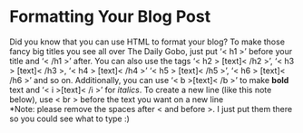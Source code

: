 <h1>Formatting Your Blog Post</h1>

Did you know that you can use HTML to format your blog? To make those fancy big titles you see all over The Daily Gobo, just put ‘< h1 >’ before your title and ‘< /h1 >’ after. You can also use the tags ‘< h2 > [text]< /h2 >’, ‘< h3 > [text]< /h3 >, ‘< h4 > [text]< /h4 >’ ‘< h5 > [text]< /h5 >’, ‘< h6 > [text]< /h6 >’ and so on. Additionally, you can use ‘< b >[text]< /b >’ to make <b>bold</b> text and ‘< i >[text]< /i >’ for <i>italics</i>. To create a new line (like this note below), use < br > before the text you want on a new line
<br> *Note: please remove the spaces after < and before >. I just put them there so you could see what to type :)